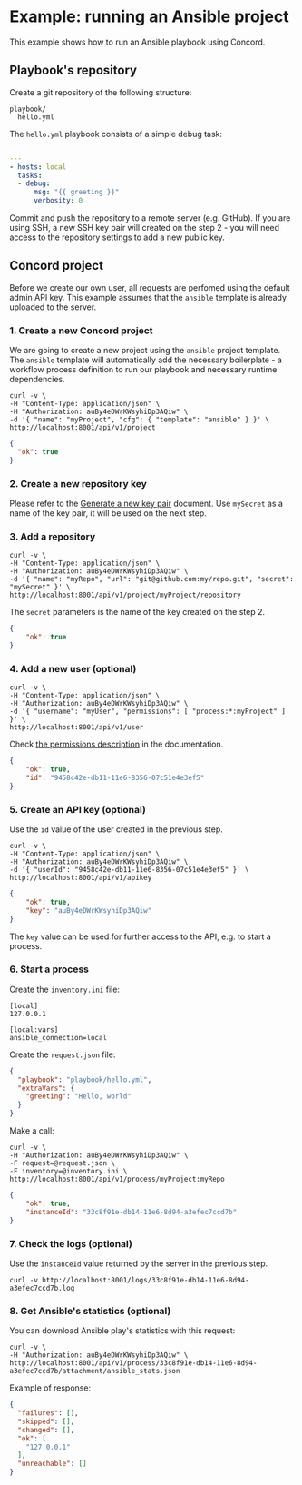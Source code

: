 # Example: running an Ansible project

This example shows how to run an Ansible playbook using Concord.

## Playbook's repository

Create a git repository of the following structure:

```
playbook/
  hello.yml
```

The `hello.yml` playbook consists of a simple debug task:

```yaml

---
- hosts: local
  tasks:
  - debug:
      msg: "{{ greeting }}"
      verbosity: 0
```

Commit and push the repository to a remote server (e.g. GitHub). If you are using SSH, a
new SSH key pair will created on the step 2 - you will need access to the repository
settings to add a new public key.

## Concord project

Before we create our own user, all requests are perfomed using the default admin API key.
This example assumes that the `ansible` template is already uploaded to the server.

### 1. Create a new Concord project

We are going to create a new project using the `ansible` project template. The `ansible` template
will automatically add the necessary boilerplate - a workflow process definition to run our playbook
and necessary runtime dependencies.

```
curl -v \
-H "Content-Type: application/json" \
-H "Authorization: auBy4eDWrKWsyhiDp3AQiw" \
-d '{ "name": "myProject", "cfg": { "template": "ansible" } }' \
http://localhost:8001/api/v1/project
```

```json
{
  "ok": true
}
```

### 2. Create a new repository key

Please refer to the [Generate a new key pair](http://concord.walmart.com/docs/api/secret.html#generate-a-new-key-pair) document.
Use `mySecret` as a name of the key pair, it will be used on the next step.

### 3. Add a repository

```
curl -v \
-H "Content-Type: application/json" \
-H "Authorization: auBy4eDWrKWsyhiDp3AQiw" \
-d '{ "name": "myRepo", "url": "git@github.com:my/repo.git", "secret": "mySecret" }' \
http://localhost:8001/api/v1/project/myProject/repository
```

The `secret` parameters is the name of the key created on the step 2.

```json
{
    "ok": true
}
```

### 4. Add a new user (optional)

```
curl -v \
-H "Content-Type: application/json" \
-H "Authorization: auBy4eDWrKWsyhiDp3AQiw" \
-d '{ "username": "myUser", "permissions": [ "process:*:myProject" ] }' \
http://localhost:8001/api/v1/user
```

Check [the permissions description](http://concord.walmart.com/docs/api/security.md#permissions) in the documentation.

```json
{
    "ok": true,
    "id": "9458c42e-db11-11e6-8356-07c51e4e3ef5"
}
```

### 5. Create an API key (optional)

Use the `id` value of the user created in the previous step.

```
curl -v \
-H "Content-Type: application/json" \
-H "Authorization: auBy4eDWrKWsyhiDp3AQiw" \
-d '{ "userId": "9458c42e-db11-11e6-8356-07c51e4e3ef5" }' \
http://localhost:8001/api/v1/apikey
```

```json
{
    "ok": true,
    "key": "auBy4eDWrKWsyhiDp3AQiw"
}
```

The `key` value can be used for further access to the API, e.g. to start a process.

### 6. Start a process

Create the `inventory.ini` file:

```text
[local]
127.0.0.1

[local:vars]
ansible_connection=local
```

Create the `request.json` file:

```json
{
  "playbook": "playbook/hello.yml",
  "extraVars": {
    "greeting": "Hello, world"
  }
}
```

Make a call:

```
curl -v \
-H "Authorization: auBy4eDWrKWsyhiDp3AQiw" \
-F request=@request.json \
-F inventory=@inventory.ini \
http://localhost:8001/api/v1/process/myProject:myRepo
```

```json
{
    "ok": true,
    "instanceId": "33c8f91e-db14-11e6-8d94-a3efec7ccd7b"
}
```

### 7. Check the logs (optional)

Use the `instanceId` value returned by the server in the previous step.

```
curl -v http://localhost:8001/logs/33c8f91e-db14-11e6-8d94-a3efec7ccd7b.log
```

### 8. Get Ansible's statistics (optional)

You can download Ansible play's statistics with this request:

```
curl -v \
-H "Authorization: auBy4eDWrKWsyhiDp3AQiw" \
http://localhost:8001/api/v1/process/33c8f91e-db14-11e6-8d94-a3efec7ccd7b/attachment/ansible_stats.json
```

Example of response:

```json
{
  "failures": [], 
  "skipped": [], 
  "changed": [], 
  "ok": [
    "127.0.0.1"
  ], 
  "unreachable": []
}
```